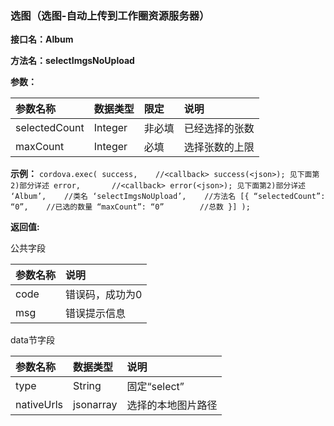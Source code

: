 ### 选图（选图-自动上传到工作圈资源服务器）
**接口名：Album**

**方法名：selectImgsNoUpload**

**参数：**

|参数名称|	数据类型|	限定|	说明|
|:-------------|:-------------|:-------------|:-------------|
|selectedCount|Integer|非必填|已经选择的张数|
|maxCount|Integer|必填|选择张数的上限|

**示例：**
    `
    cordova.exec(
    success,    //<callback> success(<json>); 见下面第2)部分详述
    error,       //<callback> error(<json>); 见下面第2)部分详述
    ‘Album’,    //类名
    ‘selectImgsNoUpload’,    //方法名
    [{
        “selectedCount”: “0”,    //已选的数量
        “maxCount”: “0”        //总数
    }]
    );
    `

**返回值:**

公共字段

|参数名称|	说明|
|:-------------|:-------------|
|code	|错误码，成功为0|
|msg	|错误提示信息|


data节字段

|参数名称|	数据类型|	说明|
|:-------------|:-------------|:-------------|
|type|String|固定“select”|
|nativeUrls|jsonarray|选择的本地图片路径|